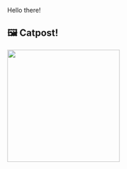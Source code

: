 Hello there!



## 🖼️ Catpost!

<sub>
    <img src="https://cdn2.thecatapi.com/images/8Cc6r1BGf.png" height="256">
</sub>


